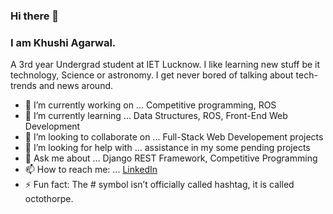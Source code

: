 ### Hi there 👋

### I am Khushi Agarwal.

A 3rd year Undergrad student at IET Lucknow. I like learning new stuff be it technology, Science or astronomy. I get never bored of talking about tech-trends and news around. 


- 🔭 I’m currently working on ... Competitive programming, ROS
- 🌱 I’m currently learning ... Data Structures, ROS, Front-End Web Development 
- 👯 I’m looking to collaborate on ... Full-Stack Web Developement projects
- 🤔 I’m looking for help with ... assistance in my some pending projects
- 💬 Ask me about ... Django REST Framework, Competitive Programming
- 📫 How to reach me: ... [LinkedIn](https://www.linkedin.com/in/khushiagarwal/)
- ⚡ Fun fact: The # symbol isn’t officially called hashtag, it is called octothorpe.

